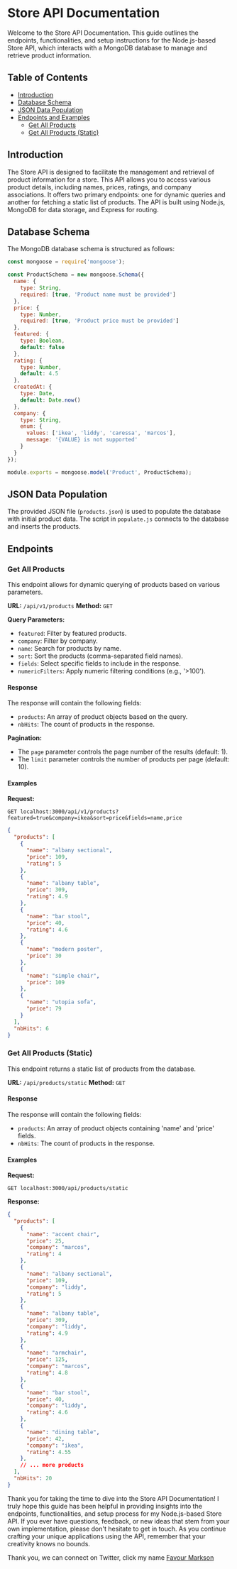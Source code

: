 # Store API Documentation

Welcome to the Store API Documentation. This guide outlines the endpoints, functionalities, and setup instructions for the Node.js-based Store API, which interacts with a MongoDB database to manage and retrieve product information.

## Table of Contents
- [Introduction](#introduction)
- [Database Schema](#database-schema)
- [JSON Data Population](#json-data-population)
- [Endpoints and Examples](#endpoints-and-examples)
  - [Get All Products](#get-all-products)
  - [Get All Products (Static)](#get-all-products-static)

## Introduction

The Store API is designed to facilitate the management and retrieval of product information for a store. This API allows you to access various product details, including names, prices, ratings, and company associations. It offers two primary endpoints: one for dynamic queries and another for fetching a static list of products. The API is built using Node.js, MongoDB for data storage, and Express for routing.

## Database Schema

The MongoDB database schema is structured as follows:

```javascript
const mongoose = require('mongoose');

const ProductSchema = new mongoose.Schema({
  name: {
    type: String,
    required: [true, 'Product name must be provided']
  },
  price: {
    type: Number,
    required: [true, 'Product price must be provided']
  },
  featured: {
    type: Boolean,
    default: false
  },
  rating: {
    type: Number,
    default: 4.5
  },
  createdAt: {
    type: Date,
    default: Date.now()
  },
  company: {
    type: String,
    enum: {
      values: ['ikea', 'liddy', 'caressa', 'marcos'],
      message: '{VALUE} is not supported'
    }
  }
});

module.exports = mongoose.model('Product', ProductSchema);
```

## JSON Data Population

The provided JSON file (`products.json`) is used to populate the database with initial product data. The script in `populate.js` connects to the database and inserts the products.

## Endpoints

### Get All Products

This endpoint allows for dynamic querying of products based on various parameters.

**URL:** `/api/v1/products`
**Method:** `GET`

**Query Parameters:**

- `featured`: Filter by featured products.
- `company`: Filter by company.
- `name`: Search for products by name.
- `sort`: Sort the products (comma-separated field names).
- `fields`: Select specific fields to include in the response.
- `numericFilters`: Apply numeric filtering conditions (e.g., '>100').

#### Response

The response will contain the following fields:

- `products`: An array of product objects based on the query.
- `nbHits`: The count of products in the response.

**Pagination:**

- The `page` parameter controls the page number of the results (default: 1).
- The `limit` parameter controls the number of products per page (default: 10).

#### Examples

**Request:**
```http
GET localhost:3000/api/v1/products?featured=true&company=ikea&sort=price&fields=name,price
```

```json
{
  "products": [
    {
      "name": "albany sectional",
      "price": 109,
      "rating": 5
    },
    {
      "name": "albany table",
      "price": 309,
      "rating": 4.9
    },
    {
      "name": "bar stool",
      "price": 40,
      "rating": 4.6
    },
    {
      "name": "modern poster",
      "price": 30
    },
    {
      "name": "simple chair",
      "price": 109
    },
    {
      "name": "utopia sofa",
      "price": 79
    }
  ],
  "nbHits": 6
}
```

### Get All Products (Static)

This endpoint returns a static list of products from the database.

**URL:** `/api/products/static`
**Method:** `GET`

#### Response

The response will contain the following fields:

- `products`: An array of product objects containing 'name' and 'price' fields.
- `nbHits`: The count of products in the response.

#### Examples

**Request:**

```http
GET localhost:3000/api/products/static
```

**Response:**
```json
{
  "products": [
    {
      "name": "accent chair",
      "price": 25,
      "company": "marcos",
      "rating": 4
    },
    {
      "name": "albany sectional",
      "price": 109,
      "company": "liddy",
      "rating": 5
    },
    {
      "name": "albany table",
      "price": 309,
      "company": "liddy",
      "rating": 4.9
    },
    {
      "name": "armchair",
      "price": 125,
      "company": "marcos",
      "rating": 4.8
    },
    {
      "name": "bar stool",
      "price": 40,
      "company": "liddy",
      "rating": 4.6
    },
    {
      "name": "dining table",
      "price": 42,
      "company": "ikea",
      "rating": 4.55
    },
    // ... more products
  ],
  "nbHits": 20
}
```
Thank you for taking the time to dive into the Store API Documentation! I truly hope this guide has been helpful in providing insights into the endpoints, functionalities, and setup process for my Node.js-based Store API. If you ever have questions, feedback, or new ideas that stem from your own implementation, please don't hesitate to get in touch. As you continue crafting your unique applications using the API, remember that your creativity knows no bounds.

Thank you, we can connect on Twitter, click my name 
[Favour Markson](https://twitter.com/MarksonFavour1)
